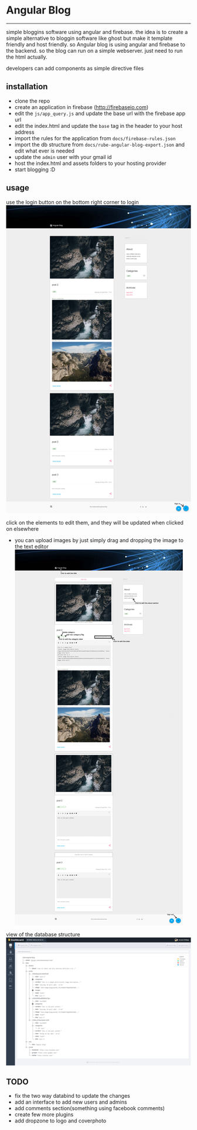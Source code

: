 # Angular Blog
---

simple bloggins software using angular and firebase.
the idea is to create a simple alternative to bloggin software like ghost but make it template friendly and host friendly.
so Angular blog is using angular and firebase to the backend. so the blog can run on a simple webserver. just need to run the html actually.

developers can add components as simple directive files

## installation

* clone the repo
* create an application in firebase (http://firebaseio.com)
* edit the `js/app_query.js` and update the base url with the firebase app url
* edit the index.html and update the `base` tag in the header to your host address
* import the rules for the application from `docs/firebase-rules.json`
* import the db structure from `docs/rube-angular-blog-export.json` and edit what ever is needed
* update the `admin` user with your gmail id
* host the index.html and assets folders to your hosting provider
* start blogging :D

## usage
use the login button on the bottom right corner to login 
![visitors in view](https://github.com/oshanrube/angularblog/blob/master/docs/screenshot.jpg?raw=true)

click on the elements to edit them, and they will be updated when clicked on elsewhere
* you can upload images by just simply drag and dropping the image to the text editor
![logged in view](https://github.com/oshanrube/angularblog/blob/master/docs/screenshot-1.jpg?raw=true)

view of the database structure
![db structure view](https://github.com/oshanrube/angularblog/blob/master/docs/screenshot-2.jpg?raw=true)

## TODO
* fix the two way databind to update the changes 
* add an interface to add new users and admins
* add comments section(something using facebook comments)
* create few more plugins
* add dropzone to logo and coverphoto